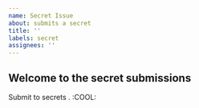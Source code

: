 ```yaml
---
name: Secret Issue
about: submits a secret
title: ''
labels: secret
assignees: ''
---
```

## Welcome to the secret submissions

Submit to secrets . :COOL: